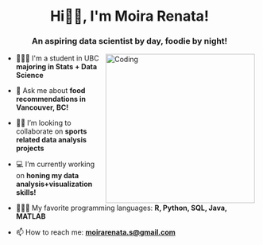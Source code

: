 <h1 align="center">Hi👋🏻, I'm Moira Renata!</h1>
<h3 align="center">An aspiring data scientist by day, foodie by night!</h3>
<img align="right" alt="Coding" width="300" src="https://www.linkpicture.com/q/Image-2_6.png">

- 👩🏻‍🎓 I'm a student in UBC **majoring in Stats + Data Science**

- 💬 Ask me about **food recommendations in Vancouver, BC!**

- 🤝🏻 I’m looking to collaborate on **sports related data analysis projects**

- 💻 I’m currently working on **honing my data analysis+visualization skills!**

- 👩🏻‍💻 My favorite programming languages: **R, Python, SQL, Java, MATLAB**

- 📫 How to reach me: **moirarenata.s@gmail.com**

</p>

